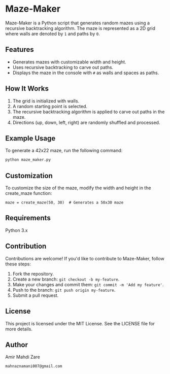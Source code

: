 # Maze-Maker

Maze-Maker is a Python script that generates random mazes using a recursive backtracking algorithm. The maze is represented as a 2D grid where walls are denoted by `1` and paths by `0`.

## Features
- Generates mazes with customizable width and height.
- Uses recursive backtracking to carve out paths.
- Displays the maze in the console with `#` as walls and spaces as paths.

## How It Works
1. The grid is initialized with walls.
2. A random starting point is selected.
3. The recursive backtracking algorithm is applied to carve out paths in the maze.
4. Directions (up, down, left, right) are randomly shuffled and processed.

## Example Usage

To generate a 42x22 maze, run the following command:

```bash
python maze_maker.py
```

## Customization

To customize the size of the maze, modify the width and height in the create_maze function:

```
maze = create_maze(50, 30)  # Generates a 50x30 maze
```

## Requirements

Python 3.x

## Contribution

Contributions are welcome! If you'd like to contribute to Maze-Maker, follow these steps:

1.  Fork the repository.
2.  Create a new branch: `git checkout -b my-feature`.
3.  Make your changes and commit them: `git commit -m 'Add my feature'`.
4.  Push to the branch: `git push origin my-feature`.
5.  Submit a pull request.

## License

This project is licensed under the MIT License. See the LICENSE file for more details.

## Author

Amir Mahdi Zare

```
mahnaznamani007@gmail.com
```
